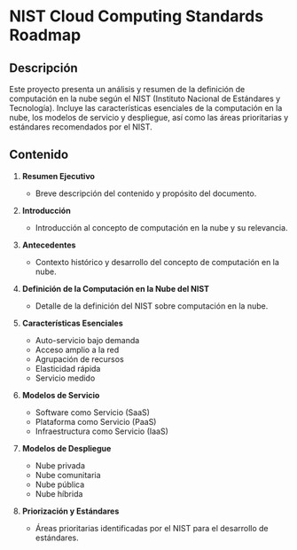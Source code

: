 # NIST Cloud Computing Standards Roadmap

## Descripción
Este proyecto presenta un análisis y resumen de la definición de computación en la nube según el NIST (Instituto Nacional de Estándares y Tecnología). Incluye las características esenciales de la computación en la nube, los modelos de servicio y despliegue, así como las áreas prioritarias y estándares recomendados por el NIST.

## Contenido
1. **Resumen Ejecutivo**
   - Breve descripción del contenido y propósito del documento.

2. **Introducción**
   - Introducción al concepto de computación en la nube y su relevancia.

3. **Antecedentes**
   - Contexto histórico y desarrollo del concepto de computación en la nube.

4. **Definición de la Computación en la Nube del NIST**
   - Detalle de la definición del NIST sobre computación en la nube.

5. **Características Esenciales**
   - Auto-servicio bajo demanda
   - Acceso amplio a la red
   - Agrupación de recursos
   - Elasticidad rápida
   - Servicio medido

6. **Modelos de Servicio**
   - Software como Servicio (SaaS)
   - Plataforma como Servicio (PaaS)
   - Infraestructura como Servicio (IaaS)

7. **Modelos de Despliegue**
   - Nube privada
   - Nube comunitaria
   - Nube pública
   - Nube híbrida

8. **Priorización y Estándares**
   - Áreas prioritarias identificadas por el NIST para el desarrollo de estándares.
